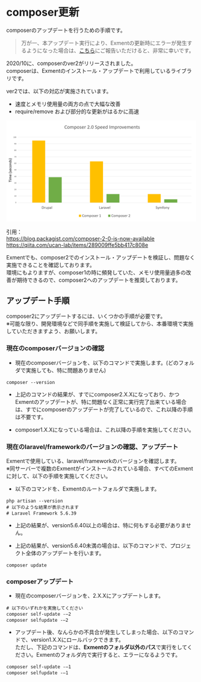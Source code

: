 # composer更新
composerのアップデートを行うための手順です。  

> 万が一、本アップデート実行により、Exmentの更新時にエラーが発生するようになった場合は、[こちら](https://github.com/exceedone/exment/issues/849)にご報告いただけると、非常に幸いです。  


2020/10に、composerのver2がリリースされました。  
composerは、Exmentのインストール・アップデートで利用しているライブラリです。  
  
ver2では、以下の対応が実施されています。

- 速度とメモリ使用量の両方の点で大幅な改善
- require/remove および部分的な更新がはるかに高速

![composer2](img/update/composer2.png)

引用：  
https://blog.packagist.com/composer-2-0-is-now-available  
https://qiita.com/ucan-lab/items/289009ffe5bb417c808e  

Exmentでも、composer2でのインストール・アップデートを検証し、問題なく実施できることを確認しております。  
環境にもよりますが、composer1の時に頻発していた、メモリ使用量過多の改善が期待できるので、composer2へのアップデートを推奨しております。  


## アップデート手順
composer2にアップデートするには、いくつかの手順が必要です。  
<span class="red">※可能な限り、開発環境などで同手順を実施して検証してから、本番環境で実施していただきますよう、お願いします。</span>

### 現在のcomposerバージョンの確認

- 現在のcomposerバージョンを、以下のコマンドで実施します。(どのフォルダで実施しても、特に問題ありません)

```
composer --version
```

- 上記のコマンドの結果が、すでにcomposer2.X.Xになっており、かつExmentのアップデートが、特に問題なく正常に実行完了出来ている場合は、すでにcomposerのアップデートが完了しているので、これ以降の手順は不要です。

- composer1.X.Xになっている場合は、これ以降の手順を実施してください。

### 現在のlaravel/frameworkのバージョンの確認、アップデート

Exmentで使用している、laravel/frameworkのバージョンを確認します。  
※同サーバーで複数のExmentがインストールされている場合、すべてのExmentに対して、以下の手順を実施してください。  

- 以下のコマンドを、Exmentのルートフォルダで実施します。

```
php artisan --version
# 以下のような結果が表示されます
# Laravel Framework 5.6.39
```

- 上記の結果が、version5.6.40以上の場合は、特に何もする必要がありません。

- 上記の結果が、version5.6.40未満の場合は、以下のコマンドで、プロジェクト全体のアップデートを行います。  

```
composer update
```

### composerアップデート

- 現在のcomposerバージョンを、2.X.Xにアップデートします。

```
# 以下のいずれかを実施してください
composer self-update -–2
composer selfupdate -–2
```

- アップデート後、なんらかの不具合が発生してしまった場合、以下のコマンドで、version1.X.Xにロールバックできます。  
ただし、下記のコマンドは、**Exmentのフォルダ以外のパス**で実行をしてください。Exmentのフォルダ内で実行すると、エラーになるようです。

```
composer self-update -–1
composer selfupdate -–1
```
